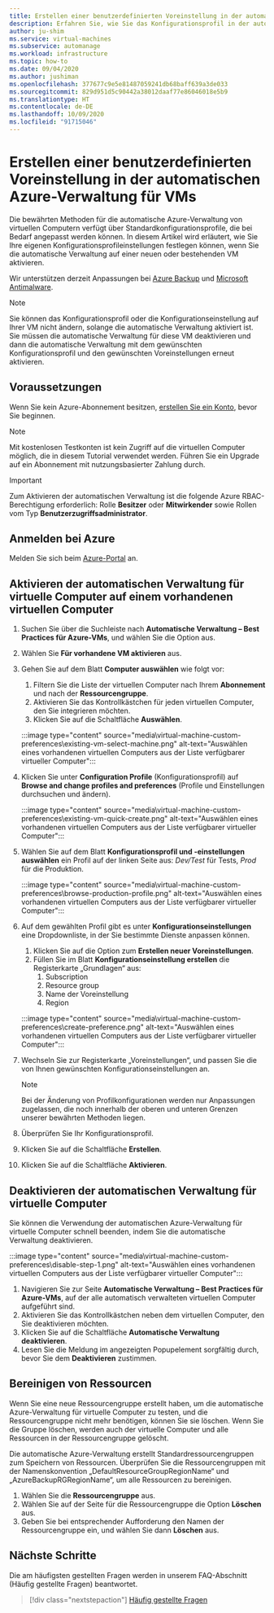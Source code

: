 ```yaml
---
title: Erstellen einer benutzerdefinierten Voreinstellung in der automatischen Azure-Verwaltung für VMs
description: Erfahren Sie, wie Sie das Konfigurationsprofil in der automatischen Azure-Verwaltung für VMs anpassen und Ihre eigenen Voreinstellungen festlegen können.
author: ju-shim
ms.service: virtual-machines
ms.subservice: automanage
ms.workload: infrastructure
ms.topic: how-to
ms.date: 09/04/2020
ms.author: jushiman
ms.openlocfilehash: 377677c9e5e81487059241db68baff639a3de033
ms.sourcegitcommit: 829d951d5c90442a38012daaf77e86046018e5b9
ms.translationtype: HT
ms.contentlocale: de-DE
ms.lasthandoff: 10/09/2020
ms.locfileid: "91715046"
---
```

# <a name="create-a-custom-preference-in-azure-automanage-for-vms"></a>Erstellen einer benutzerdefinierten Voreinstellung in der automatischen Azure-Verwaltung für VMs

Die bewährten Methoden für die automatische Azure-Verwaltung von virtuellen Computern verfügt über Standardkonfigurationsprofile, die bei Bedarf angepasst werden können. In diesem Artikel wird erläutert, wie Sie Ihre eigenen Konfigurationsprofileinstellungen festlegen können, wenn Sie die automatische Verwaltung auf einer neuen oder bestehenden VM aktivieren.

Wir unterstützen derzeit Anpassungen bei [Azure Backup](..\backup\backup-azure-arm-vms-prepare.md#create-a-custom-policy) und [Microsoft Antimalware](../security/fundamentals/antimalware.md#default-and-custom-antimalware-configuration).


> [!NOTE]
> Sie können das Konfigurationsprofil oder die Konfigurationseinstellung auf Ihrer VM nicht ändern, solange die automatische Verwaltung aktiviert ist. Sie müssen die automatische Verwaltung für diese VM deaktivieren und dann die automatische Verwaltung mit dem gewünschten Konfigurationsprofil und den gewünschten Voreinstellungen erneut aktivieren.


## <a name="prerequisites"></a>Voraussetzungen

Wenn Sie kein Azure-Abonnement besitzen, [erstellen Sie ein Konto](https://azure.microsoft.com/pricing/purchase-options/pay-as-you-go/), bevor Sie beginnen.

> [!NOTE]
> Mit kostenlosen Testkonten ist kein Zugriff auf die virtuellen Computer möglich, die in diesem Tutorial verwendet werden. Führen Sie ein Upgrade auf ein Abonnement mit nutzungsbasierter Zahlung durch.

> [!IMPORTANT]
> Zum Aktivieren der automatischen Verwaltung ist die folgende Azure RBAC-Berechtigung erforderlich: Rolle **Besitzer** oder **Mitwirkender** sowie Rollen vom Typ **Benutzerzugriffsadministrator**.


## <a name="sign-in-to-azure"></a>Anmelden bei Azure

Melden Sie sich beim [Azure-Portal](https://portal.azure.com/) an.


## <a name="enable-automanage-for-vms-on-an-existing-vm"></a>Aktivieren der automatischen Verwaltung für virtuelle Computer auf einem vorhandenen virtuellen Computer

1. Suchen Sie über die Suchleiste nach **Automatische Verwaltung – Best Practices für Azure-VMs**, und wählen Sie die Option aus.

2. Wählen Sie **Für vorhandene VM aktivieren** aus.

3. Gehen Sie auf dem Blatt **Computer auswählen** wie folgt vor:
    1. Filtern Sie die Liste der virtuellen Computer nach Ihrem **Abonnement** und nach der **Ressourcengruppe**.
    1. Aktivieren Sie das Kontrollkästchen für jeden virtuellen Computer, den Sie integrieren möchten.
    1. Klicken Sie auf die Schaltfläche **Auswählen**.

    :::image type="content" source="media\virtual-machine-custom-preferences\existing-vm-select-machine.png" alt-text="Auswählen eines vorhandenen virtuellen Computers aus der Liste verfügbarer virtueller Computer":::

4. Klicken Sie unter **Configuration Profile** (Konfigurationsprofil) auf **Browse and change profiles and preferences** (Profile und Einstellungen durchsuchen und ändern).

    :::image type="content" source="media\virtual-machine-custom-preferences\existing-vm-quick-create.png" alt-text="Auswählen eines vorhandenen virtuellen Computers aus der Liste verfügbarer virtueller Computer":::

5. Wählen Sie auf dem Blatt **Konfigurationsprofil und -einstellungen auswählen** ein Profil auf der linken Seite aus: *Dev/Test* für Tests, *Prod* für die Produktion.

    :::image type="content" source="media\virtual-machine-custom-preferences\browse-production-profile.png" alt-text="Auswählen eines vorhandenen virtuellen Computers aus der Liste verfügbarer virtueller Computer":::

6. Auf dem gewählten Profil gibt es unter **Konfigurationseinstellungen** eine Dropdownliste, in der Sie bestimmte Dienste anpassen können.
    1. Klicken Sie auf die Option zum **Erstellen neuer Voreinstellungen**.
    1. Füllen Sie im Blatt **Konfigurationseinstellung erstellen** die Registerkarte „Grundlagen“ aus:
        1. Subscription
        1. Resource group
        1. Name der Voreinstellung
        1. Region

    :::image type="content" source="media\virtual-machine-custom-preferences\create-preference.png" alt-text="Auswählen eines vorhandenen virtuellen Computers aus der Liste verfügbarer virtueller Computer":::

7. Wechseln Sie zur Registerkarte „Voreinstellungen“, und passen Sie die von Ihnen gewünschten Konfigurationseinstellungen an.
        
    > [!NOTE]
    > Bei der Änderung von Profilkonfigurationen werden nur Anpassungen zugelassen, die noch innerhalb der oberen und unteren Grenzen unserer bewährten Methoden liegen.

8. Überprüfen Sie Ihr Konfigurationsprofil.
9. Klicken Sie auf die Schaltfläche **Erstellen**.

10. Klicken Sie auf die Schaltfläche **Aktivieren**.


## <a name="disable-automanage-for-vms"></a>Deaktivieren der automatischen Verwaltung für virtuelle Computer

Sie können die Verwendung der automatischen Azure-Verwaltung für virtuelle Computer schnell beenden, indem Sie die automatische Verwaltung deaktivieren.

:::image type="content" source="media\virtual-machine-custom-preferences\disable-step-1.png" alt-text="Auswählen eines vorhandenen virtuellen Computers aus der Liste verfügbarer virtueller Computer":::

1. Navigieren Sie zur Seite **Automatische Verwaltung – Best Practices für Azure-VMs**, auf der alle automatisch verwalteten virtuellen Computer aufgeführt sind.
1. Aktivieren Sie das Kontrollkästchen neben dem virtuellen Computer, den Sie deaktivieren möchten.
1. Klicken Sie auf die Schaltfläche **Automatische Verwaltung deaktivieren**.
1. Lesen Sie die Meldung im angezeigten Popupelement sorgfältig durch, bevor Sie dem **Deaktivieren** zustimmen.


## <a name="clean-up-resources"></a>Bereinigen von Ressourcen

Wenn Sie eine neue Ressourcengruppe erstellt haben, um die automatische Azure-Verwaltung für virtuelle Computer zu testen, und die Ressourcengruppe nicht mehr benötigen, können Sie sie löschen. Wenn Sie die Gruppe löschen, werden auch der virtuelle Computer und alle Ressourcen in der Ressourcengruppe gelöscht.

Die automatische Azure-Verwaltung erstellt Standardressourcengruppen zum Speichern von Ressourcen. Überprüfen Sie die Ressourcengruppen mit der Namenskonvention „DefaultResourceGroupRegionName“ und „AzureBackupRGRegionName“, um alle Ressourcen zu bereinigen.

1. Wählen Sie die **Ressourcengruppe** aus.
1. Wählen Sie auf der Seite für die Ressourcengruppe die Option **Löschen** aus.
1. Geben Sie bei entsprechender Aufforderung den Namen der Ressourcengruppe ein, und wählen Sie dann **Löschen** aus.


## <a name="next-steps"></a>Nächste Schritte 

Die am häufigsten gestellten Fragen werden in unserem FAQ-Abschnitt (Häufig gestellte Fragen) beantwortet. 

> [!div class="nextstepaction"]
> [Häufig gestellte Fragen](faq.md)